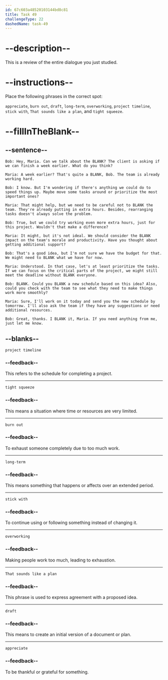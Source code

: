 ```yaml
---
id: 67c603a48520103144bd8c81
title: Task 49
challengeType: 22
dashedName: task-49
---
```


<!-- REVIEW -->

# --description--

This is a review of the entire dialogue you just studied.

# --instructions--

Place the following phrases in the correct spot:

`appreciate`, `burn out`, `draft`, `long-term`, `overworking`, `project timeline`, `stick with`, `That sounds like a plan`, and `tight squeeze`.

# --fillInTheBlank--

## --sentence--

`Bob: Hey, Maria. Can we talk about the BLANK? The client is asking if we can finish a week earlier. What do you think?`

`Maria: A week earlier? That's quite a BLANK, Bob. The team is already working hard.`

`Bob: I know. But I'm wondering if there's anything we could do to speed things up. Maybe move some tasks around or prioritize the most important ones?`

`Maria: That might help, but we need to be careful not to BLANK the team. They're already putting in extra hours. Besides, rearranging tasks doesn't always solve the problem.`

`Bob: True, but we could try working even more extra hours, just for this project. Wouldn't that make a difference?`

`Maria: It might, but it's not ideal. We should consider the BLANK impact on the team's morale and productivity. Have you thought about getting additional support?`

`Bob: That's a good idea, but I'm not sure we have the budget for that. We might need to BLANK what we have for now.`

`Maria: Understood. In that case, let's at least prioritize the tasks. If we can focus on the critical parts of the project, we might still meet the deadline without BLANK everyone.`

`Bob: BLANK. Could you BLANK a new schedule based on this idea? Also, could you check with the team to see what they need to make things work more smoothly?`

`Maria: Sure, I'll work on it today and send you the new schedule by tomorrow. I'll also ask the team if they have any suggestions or need additional resources.`

`Bob: Great, thanks. I BLANK it, Maria. If you need anything from me, just let me know.`

## --blanks--

`project timeline`

### --feedback--

This refers to the schedule for completing a project.

---

`tight squeeze`

### --feedback--

This means a situation where time or resources are very limited.

---

`burn out`

### --feedback--

To exhaust someone completely due to too much work.

---

`long-term`

### --feedback--

This means something that happens or affects over an extended period.

---

`stick with`

### --feedback--

To continue using or following something instead of changing it.

---

`overworking`

### --feedback--

Making people work too much, leading to exhaustion.

---

`That sounds like a plan`

### --feedback--

This phrase is used to express agreement with a proposed idea.

---

`draft`

### --feedback--

This means to create an initial version of a document or plan.

---

`appreciate`

### --feedback--

To be thankful or grateful for something.
